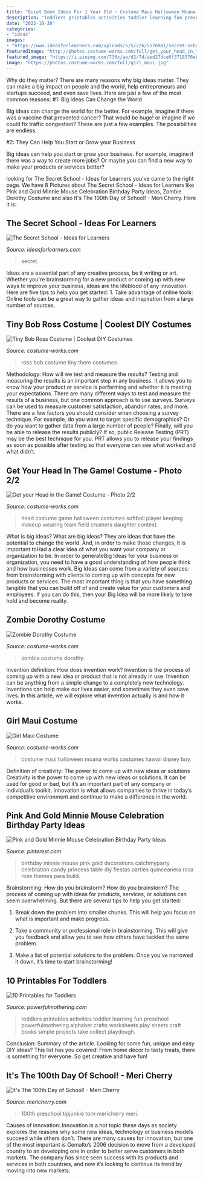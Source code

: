 ```yaml
---
title: "Quiet Book Ideas For 1 Year Old ~ Costume Maui Halloween Moana Works Costumes Hawaii Disney Boy"
description: "Toddlers printables activities toddler learning fun preschool powerfulmothering alphabet crafts worksheets play sheets craft books simple projects take collect playdough"
date: "2023-10-30"
categories:
- "ideas"
images:
- "https://www.ideasforlearners.com/uploads/5/5/7/6/5576981/secret-school_orig.jpg"
featuredImage: "http://photos.costume-works.com/full/get_your_head_in_the_game.jpg"
featured_image: "https://i.pinimg.com/736x/ae/d2/7d/aed27dce6f3718376e6a0170399c615e--birthday-party-ideas-princess-decorations.jpg?b=t"
image: "https://photos.costume-works.com/full/girl_maui.jpg"
---
```



Why do they matter?
There are many reasons why big ideas matter. They can make a big impact on people and the world, help entrepreneurs and startups succeed, and even save lives. Here are just a few of the most common reasons:
#1: Big Ideas Can Change the World

Big ideas can change the world for the better. For example, imagine if there was a vaccine that prevented cancer? That would be huge! or imagine if we could fix traffic congestion? These are just a few examples. The possibilities are endless.

#2: They Can Help You Start or Grow your Business

Big ideas can help you start or grow your business. For example, imagine if there was a way to create more jobs? Or maybe you can find a new way to make your products or services better?

	

		
looking for The Secret School - Ideas for Learners you've came to the right page. We have 8 Pictures about The Secret School - Ideas for Learners like Pink and Gold Minnie Mouse Celebration Birthday Party Ideas, Zombie Dorothy Costume and also It&#039;s The 100th Day of School! - Meri Cherry. Here it is:
		
    
## The Secret School - Ideas For Learners

<img loading=lazy src="https://www.ideasforlearners.com/uploads/5/5/7/6/5576981/secret-school_orig.jpg" onerror="this.onerror=null;this.src='https://tse2.mm.bing.net/th?id=OIP._ygV3sdwvDI33mZBK0R--AHaKw&amp;pid=15.1';" alt="The Secret School - Ideas for Learners">

_Source: ideasforlearners.com_

>secret. 

	

Ideas are a essential part of any creative process, be it writing or art. Whether you're brainstorming for a new product or coming up with new ways to improve your business, ideas are the lifeblood of any innovation. Here are five tips to help you get started: 1. Take advantage of online tools: Online tools can be a great way to gather ideas and inspiration from a large number of sources.

    
## Tiny Bob Ross Costume | Coolest DIY Costumes

<img loading=lazy src="https://photos.costume-works.com/full/tiny_bob_ross.jpg" onerror="this.onerror=null;this.src='https://tse3.mm.bing.net/th?id=OIP.u9-5wG_3gV01DW0Z0uqT7QHaJ4&amp;pid=15.1';" alt="Tiny Bob Ross Costume | Coolest DIY Costumes">

_Source: costume-works.com_

>ross bob costume tiny there costumes. 

	

Methodology: How will we test and measure the results?
Testing and measuring the results is an important step in any business. It allows you to know how your product or service is performing and whether it is meeting your expectations. There are many different ways to test and measure the results of a business, but one common approach is to use surveys. Surveys can be used to measure customer satisfaction, abandon rates, and more.
There are a few factors you should consider when choosing a survey technique. For example, do you want to target specific demographics? Or do you want to gather data from a large number of people? Finally, will you be able to release the results publicly? If so, public Release Testing (PRT) may be the best technique for you. PRT allows you to release your findings as soon as possible after testing so that everyone can see what worked and what didn’t.

    
## Get Your Head In The Game! Costume - Photo 2/2

<img loading=lazy src="http://photos.costume-works.com/full/get_your_head_in_the_game.jpg" onerror="this.onerror=null;this.src='https://tse2.mm.bing.net/th?id=OIP.kskE1CNrwhLDeiamSIDvWwHaJ3&amp;pid=15.1';" alt="Get your Head in the Game! Costume - Photo 2/2">

_Source: costume-works.com_

>head costume game halloween costumes softball player keeping makeup wearing team field crushers daughter contest. 

	

What is big ideas?
What are big ideas? They are ideas that have the potential to change the world. And, in order to make those changes, it is important toHad a clear idea of what you want your company or organization to be.  In order to generateBig Ideas for your business or organization, you need to have a good understanding of how people think and how businesses work. Big Ideas can come from a variety of sources: from brainstorming with clients to coming up with concepts for new products or services.
The most important thing is that you have something tangible that you can build off of and create value for your customers and employees. If you can do this, then your Big Idea will be more likely to take hold and become reality.

    
## Zombie Dorothy Costume

<img loading=lazy src="https://photos.costume-works.com/full/zombie_dorothy5.jpg" onerror="this.onerror=null;this.src='https://tse2.mm.bing.net/th?id=OIP.kps4Tup4Qqkbe4aJyowYAgHaKU&amp;pid=15.1';" alt="Zombie Dorothy Costume">

_Source: costume-works.com_

>zombie costume dorothy. 

	

Invention definition: How does invention work?
Invention is the process of coming up with a new idea or product that is not already in use. Invention can be anything from a simple change to a completely new technology. Inventions can help make our lives easier, and sometimes they even save lives. In this article, we will explore what invention actually is and how it works.

    
## Girl Maui Costume

<img loading=lazy src="https://photos.costume-works.com/full/girl_maui.jpg" onerror="this.onerror=null;this.src='https://tse3.mm.bing.net/th?id=OIP.YUmh9v_mT9ozMVqvqNnKQgHaJ7&amp;pid=15.1';" alt="Girl Maui Costume">

_Source: costume-works.com_

>costume maui halloween moana works costumes hawaii disney boy. 

	

Definition of creativity: The power to come up with new ideas or solutions
Creativity is the power to come up with new ideas or solutions. It can be used for good or bad, but it’s an important part of any company or individual’s toolkit. innovation is what allows companies to thrive in today’s competitive environment and continue to make a difference in the world.

    
## Pink And Gold Minnie Mouse Celebration Birthday Party Ideas

<img loading=lazy src="https://i.pinimg.com/736x/ae/d2/7d/aed27dce6f3718376e6a0170399c615e--birthday-party-ideas-princess-decorations.jpg?b=t" onerror="this.onerror=null;this.src='https://tse4.mm.bing.net/th?id=OIP.Roby16mun7X8AskRigoSnAHaKE&amp;pid=15.1';" alt="Pink and Gold Minnie Mouse Celebration Birthday Party Ideas">

_Source: pinterest.com_

>birthday minnie mouse pink gold decorations catchmyparty celebration candy princess table diy fiestas parties quinceanera rosa rose themes para build. 

	

Brainstorming: How do you brainstorm?
How do you brainstorm? The process of coming up with ideas for products, services, or solutions can seem overwhelming. But there are several tips to help you get started:
1. Break down the problem into smaller chunks. This will help you focus on what is important and make progress.

2. Take a community or professional role in brainstorming. This will give you feedback and allow you to see how others have tackled the same problem.

3. Make a list of potential solutions to the problem. Once you’ve narrowed it down, it’s time to start brainstorming!

    
## 10 Printables For Toddlers

<img loading=lazy src="https://www.powerfulmothering.com/wp-content/uploads/2014/03/10-Printables-for-Toddlers.jpg" onerror="this.onerror=null;this.src='https://tse1.mm.bing.net/th?id=OIP.atWsG0KRiEcGrXhxwdPqLgHaMi&amp;pid=15.1';" alt="10 Printables for Toddlers">

_Source: powerfulmothering.com_

>toddlers printables activities toddler learning fun preschool powerfulmothering alphabet crafts worksheets play sheets craft books simple projects take collect playdough. 

	

Conclusion: Summary of the article.
Looking for some fun, unique and easy DIY ideas? This list has you covered! From home décor to tasty treats, there is something for everyone. So get creative and have fun!

    
## It&#039;s The 100th Day Of School! - Meri Cherry

<img loading=lazy src="https://www.mericherry.com/wp-content/uploads/2012/03/img_5113.jpg" onerror="this.onerror=null;this.src='https://tse4.mm.bing.net/th?id=OIP.APYC37HAvlDQIpx9QmETkAAAAA&amp;pid=15.1';" alt="It&#039;s The 100th Day of School! - Meri Cherry">

_Source: mericherry.com_

>100th preschool tipjunkie torn mericherry meri. 

	

Causes of innovation:
Innovation is a hot topic these days as society explores the reasons why some new ideas, technology or business models succeed while others don’t. There are many causes for innovation, but one of the most important is Gemalto’s 2006 decision to move from a developed country to an developing one in order to better serve customers in both markets. The company has since seen success with its products and services in both countries, and now it’s looking to continue its trend by moving into new markets.

